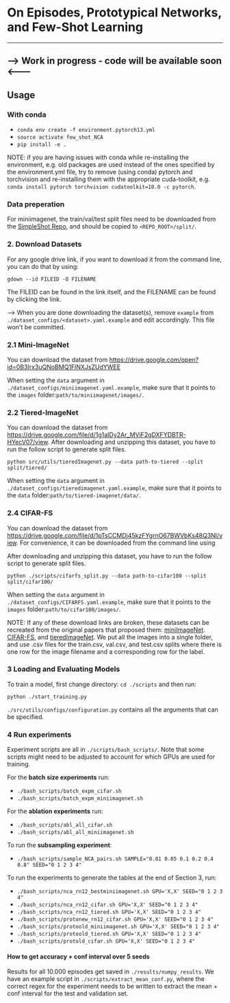 # On Episodes, Prototypical Networks, and Few-Shot Learning
-------------------------------------------------------
--> Work in progress - code will be available soon <---
-------------------------------------------------------
## Usage
### With conda

* `conda env create -f environment.pytorch13.yml`
* `source activate few_shot_NCA`
* `pip install -e .`

NOTE: if you are having issues with conda while re-installing the environment, e.g. old packages are used instead of the ones specified by the environment.yml file, try to remove (using conda) pytorch and torchvision and re-installing them with the appropriate cuda-toolkit, e.g. `conda install pytorch torchvision cudatoolkit=10.0 -c pytorch`.

### Data preperation
For miniimagenet, the train/val/test split files need to be downloaded from the [SimpleShot Repo](https://github.com/mileyan/simple_shot/tree/master/split/mini), and should be copied to `<REPO_ROOT>/split/`.

### 2. Download Datasets
For any google drive link, if you want to download it from the command line, you can do that by using:
```angular2
gdown --id FILEID -O FILENAME
```
The FILEID can be found in the link itself, and the FILENAME can be found by clicking the link.

--> When you are done downloading the dataset(s), remove `example` from `./dataset_configs/<dataset>.yaml.example` and edit accordingly. This file won't be committed.

### 2.1 Mini-ImageNet
You can download the dataset from https://drive.google.com/open?id=0B3Irx3uQNoBMQ1FlNXJsZUdYWEE

When setting the `data` argument in `./dataset_configs/miniimagenet.yaml.example`, make sure that it points to the `images` folder:`path/to/miniimagenet/images/`.

### 2.2 Tiered-ImageNet
You can download the dataset from https://drive.google.com/file/d/1g1aIDy2Ar_MViF2gDXFYDBTR-HYecV07/view.
After downloading and unzipping this dataset, you have to run the follow script to generate split files.
```angular2
python src/utils/tieredImagenet.py --data path-to-tiered --split split/tiered/
```

When setting the `data` argument in `./dataset_configs/tieredimagenet.yaml.example`, make sure that it points to the `data` folder:`path/to/tiered-imagenet/data/`.

### 2.4 CIFAR-FS
You can download the dataset from https://drive.google.com/file/d/1pTsCCMDj45kzFYgrnO67BWVbKs48Q3NI/view.
For convenience, it can be downloaded from the command line using 

After downloading and unzipping this dataset, you have to run the follow script to generate split files.
```angular2
python ./scripts/cifarfs_split.py --data path-to-cifar100 --split split/cifar100/
```

When setting the `data` argument in `./dataset_configs/CIFARFS.yaml.example`, make sure that it points to the `images` folder:`path/to/cifar100/images/`.

NOTE: If any of these download links are broken, these datasets can be recreated from the original papers that proposed them: [miniImageNet](https://arxiv.org/abs/1606.04080). [CIFAR-FS](https://arxiv.org/abs/1805.08136), and [tieredImageNet](https://arxiv.org/abs/1803.00676). We put all the images into a single folder, and use .csv files for the train.csv, val.csv, and test.csv splits where there is one row for the image filename and a corresponding row for the label. 

### 3 Loading and Evaluating Models

To train a model, first change directory: `cd ./scripts` and then run:

```angular2
python ./start_training.py
```

 `./src/utils/configs/configuration.py` contains all the arguments that can be specified.


### 4 Run experiments
Experiment scripts are all in `./scripts/bash_scripts/`. Note that some scripts might need to be adjusted to account for which GPUs are used for training.

For the **batch size experiments** run: 
* `./bash_scripts/batch_expm_cifar.sh`
* `./bash_scripts/batch_expm_miniimagenet.sh`

For the **ablation experiments** run: 
* `./bash_scripts/abl_all_cifar.sh` 
* `./bash_scripts/abl_all_miniimagenet.sh` 

To run the **subsampling experiment**:
* `./bash_scripts/sample_NCA_pairs.sh SAMPLE="0.01 0.05 0.1 0.2 0.4 0.8" SEED="0 1 2 3 4"`

To run the experiments to generate the tables at the end of Section 3, run:
* `./bash_scripts/nca_rn12_bestminiimagenet.sh GPU='X,X' SEED="0 1 2 3 4"`
* `./bash_scripts/nca_rn12_cifar.sh GPU='X,X' SEED="0 1 2 3 4"`
* `./bash_scripts/nca_rn12_tiered.sh GPU='X,X' SEED="0 1 2 3 4"`
* `./bash_scripts/protonew_rn12_cifar.sh GPU='X,X' SEED="0 1 2 3 4"`
* `./bash_scripts/protoold_miniimagenet.sh GPU='X,X' SEED="0 1 2 3 4"`
* `./bash_scripts/protoold_tiered.sh GPU='X,X' SEED="0 1 2 3 4"`
* `./bash_scripts/protold_cifar.sh GPU='X,X' SEED="0 1 2 3 4"`

#### How to get accuracy + conf interval over 5 seeds
Results for all 10.000 episodes get saved in `./results/numpy_results`. We have an example script in `./scripts/extract_mean_conf.py`, where the correct regex for the experiment needs to be written to extract the mean + conf interval for the test and validation set.
